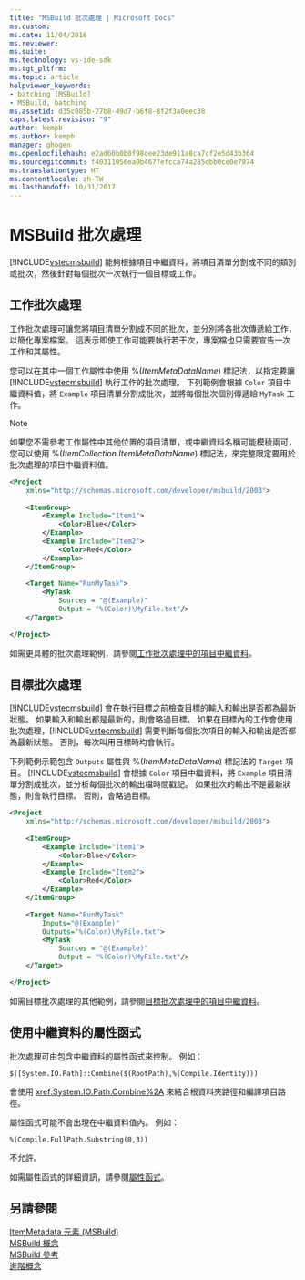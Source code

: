 ```yaml
---
title: "MSBuild 批次處理 | Microsoft Docs"
ms.custom: 
ms.date: 11/04/2016
ms.reviewer: 
ms.suite: 
ms.technology: vs-ide-sdk
ms.tgt_pltfrm: 
ms.topic: article
helpviewer_keywords:
- batching [MSBuild]
- MSBuild, batching
ms.assetid: d35c085b-27b8-49d7-b6f8-8f2f3a0eec38
caps.latest.revision: "9"
author: kempb
ms.author: kempb
manager: ghogen
ms.openlocfilehash: e2ad60b0b0f98cee23de911a8ca7cf2e5d43b364
ms.sourcegitcommit: f40311056ea0b4677efcca74a285dbb0ce0e7974
ms.translationtype: HT
ms.contentlocale: zh-TW
ms.lasthandoff: 10/31/2017
---
```

# <a name="msbuild-batching"></a>MSBuild 批次處理
[!INCLUDE[vstecmsbuild](../extensibility/internals/includes/vstecmsbuild_md.md)] 能夠根據項目中繼資料，將項目清單分割成不同的類別或批次，然後針對每個批次一次執行一個目標或工作。  
  
## <a name="task-batching"></a>工作批次處理  
 工作批次處理可讓您將項目清單分割成不同的批次，並分別將各批次傳遞給工作，以簡化專案檔案。 這表示即使工作可能要執行若干次，專案檔也只需要宣告一次工作和其屬性。  
  
 您可以在其中一個工作屬性中使用 %(*ItemMetaDataName*) 標記法，以指定要讓 [!INCLUDE[vstecmsbuild](../extensibility/internals/includes/vstecmsbuild_md.md)] 執行工作的批次處理。 下列範例會根據 `Color` 項目中繼資料值，將 `Example` 項目清單分割成批次，並將每個批次個別傳遞給 `MyTask` 工作。  
  
> [!NOTE]
>  如果您不需參考工作屬性中其他位置的項目清單，或中繼資料名稱可能模稜兩可，您可以使用 %(*ItemCollection.ItemMetaDataName*) 標記法，來完整限定要用於批次處理的項目中繼資料值。  
  
```xml  
<Project  
    xmlns="http://schemas.microsoft.com/developer/msbuild/2003">  
  
    <ItemGroup>  
        <Example Include="Item1">  
            <Color>Blue</Color>  
        </Example>  
        <Example Include="Item2">  
            <Color>Red</Color>  
        </Example>  
    </ItemGroup>  
  
    <Target Name="RunMyTask">  
        <MyTask  
            Sources = "@(Example)"  
            Output = "%(Color)\MyFile.txt"/>  
    </Target>  
  
</Project>  
```  
  
 如需更具體的批次處理範例，請參閱[工作批次處理中的項目中繼資料](../msbuild/item-metadata-in-task-batching.md)。  
  
## <a name="target-batching"></a>目標批次處理  
 [!INCLUDE[vstecmsbuild](../extensibility/internals/includes/vstecmsbuild_md.md)] 會在執行目標之前檢查目標的輸入和輸出是否都為最新狀態。 如果輸入和輸出都是最新的，則會略過目標。 如果在目標內的工作會使用批次處理，[!INCLUDE[vstecmsbuild](../extensibility/internals/includes/vstecmsbuild_md.md)] 需要判斷每個批次項目的輸入和輸出是否都為最新狀態。 否則，每次叫用目標時均會執行。  
  
 下列範例示範包含 `Outputs` 屬性與 %(*ItemMetaDataName*) 標記法的 `Target` 項目。 [!INCLUDE[vstecmsbuild](../extensibility/internals/includes/vstecmsbuild_md.md)] 會根據 `Color` 項目中繼資料，將 `Example` 項目清單分割成批次，並分析每個批次的輸出檔時間戳記。 如果批次的輸出不是最新狀態，則會執行目標。 否則，會略過目標。  
  
```xml  
<Project  
    xmlns="http://schemas.microsoft.com/developer/msbuild/2003">  
  
    <ItemGroup>  
        <Example Include="Item1">  
            <Color>Blue</Color>  
        </Example>  
        <Example Include="Item2">  
            <Color>Red</Color>  
        </Example>  
    </ItemGroup>  
  
    <Target Name="RunMyTask"  
        Inputs="@(Example)"  
        Outputs="%(Color)\MyFile.txt">  
        <MyTask  
            Sources = "@(Example)"  
            Output = "%(Color)\MyFile.txt"/>  
    </Target>  
  
</Project>  
```  
  
 如需目標批次處理的其他範例，請參閱[目標批次處理中的項目中繼資料](../msbuild/item-metadata-in-target-batching.md)。  
  
## <a name="property-functions-using-metadata"></a>使用中繼資料的屬性函式  
 批次處理可由包含中繼資料的屬性函式來控制。 例如：  
  
 `$([System.IO.Path]::Combine($(RootPath),%(Compile.Identity)))`  
  
 會使用 <xref:System.IO.Path.Combine%2A> 來結合根資料夾路徑和編譯項目路徑。  
  
 屬性函式可能不會出現在中繼資料值內。  例如：  
  
 `%(Compile.FullPath.Substring(0,3))`  
  
 不允許。  
  
 如需屬性函式的詳細資訊，請參閱[屬性函式](../msbuild/property-functions.md)。  
  
## <a name="see-also"></a>另請參閱  
 [ItemMetadata 元素 (MSBuild)](../msbuild/itemmetadata-element-msbuild.md)   
 [MSBuild 概念](../msbuild/msbuild-concepts.md)   
 [MSBuild 參考](../msbuild/msbuild-reference.md)   
 [進階概念](../msbuild/msbuild-advanced-concepts.md)